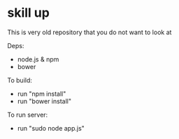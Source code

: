 # skill up

This is very old repository that you do not want to look at

Deps:

- node.js & npm
- bower

To build:

- run "npm install"
- run "bower install"

To run server:

- run "sudo node app.js"
